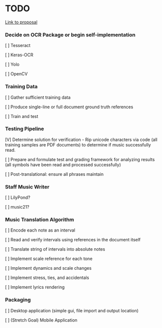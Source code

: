 # TODO

[Link to proposal](https://docs.google.com/document/d/1JAycElu2VLVazUdrnukzrj1UKbqQJbdXak-FltWnHb8/edit?usp=sharing)



### Decide on OCR Package or begin self-implementation
[ ] Tesseract

[ ] Keras-OCR

[ ] Yolo

[ ] OpenCV

### Training Data
[ ] Gather sufficient training data

[ ] Produce single-line or full document ground truth references

[ ] Train and test

### Testing Pipeline
[V] Determine solution for verification - Rip unicode characters via code (all training samples are PDF documents) to determine if music successfully read.

[ ] Prepare and formulate test and grading framework for analyzing results (all symbols have been read and processed successfully)

[ ] Post-translational: ensure all phrases maintain 

### Staff Music Writer
[ ] LilyPond?

[ ] music21?

### Music Translation Algorithm
[ ] Encode each note as an interval

[ ] Read and verify intervals using references in the document itself

[ ] Translate string of intervals into absolute notes

[ ] Implement scale reference for each tone

[ ] Implement dynamics and scale changes

[ ] Implement stress, ties, and accidentals

[ ] Implement lyrics rendering

### Packaging
[ ] Desktop application (simple gui, file import and output location)

[ ] (Stretch Goal) Mobile Application

